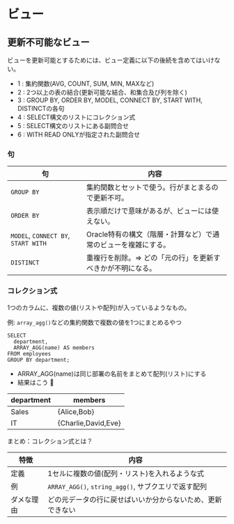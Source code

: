 # ビュー

## 更新不可能なビュー

ビューを更新可能とするためには、ビュー定義に以下の後続を含めてはいけない。

- 1 : 集約関数(AVG, COUNT, SUM, MIN, MAXなど)
- 2 : 2つ以上の表の結合(更新可能な結合、和集合及び列を除く)
- 3 : GROUP BY, ORDER BY, MODEL, CONNECT BY, START WITH, DISTINCTの各句
- 4 : SELECT構文のリストにコレクション式
- 5 : SELECT構文のリストにある副問合せ
- 6 : WITH READ ONLYが指定された副問合せ

### 句

| 句                                  | 内容                                                           |
|-------------------------------------|----------------------------------------------------------------|
| `GROUP BY`                          | 集約関数とセットで使う。行がまとまるので更新不可。             |
| `ORDER BY`                          | 表示順だけで意味があるが、ビューには使えない。                 |
| `MODEL`, `CONNECT BY`, `START WITH` | Oracle特有の構文（階層・計算など）で通常のビューを複雑にする。 |
| `DISTINCT`                          | 重複行を削除。=> どの「元の行」を更新すべきかが不明になる。    |

### コレクション式

1つのカラムに、複数の値(リストや配列)が入っているようなもの。

例: `array_agg()`などの集約関数で複数の値を1つにまとめるやつ

```
SELECT
  department,
  ARRAY_AGG(name) AS members
FROM employees
GROUP BY department;
```

- ARRAY_AGG(name)は同じ部署の名前をまとめて配列(リスト)にする
- 結果はこう :dog:

| department | members             |
|------------|---------------------|
| Sales      | {Alice,Bob}         |
| IT         | {Charlie,David,Eve} |

まとめ：コレクション式とは？

| 特徴       | 内容                                                       |
|------------|------------------------------------------------------------|
| 定義       | 1セルに複数の値(配列・リスト)を入れるような式              |
| 例         | `ARRAY_AGG()`, `string_agg()`, サブクエリで返す配列        |
| ダメな理由 | どの元データの行に戻せばいいか分からないため、更新できない |

